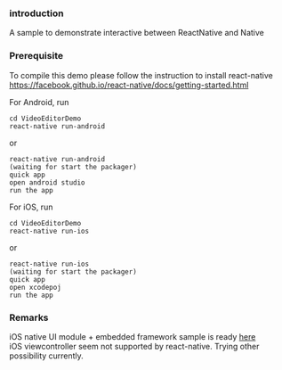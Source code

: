 ### introduction
A sample to demonstrate interactive between ReactNative and Native

### Prerequisite
To compile this demo please follow the instruction to install react-native  
https://facebook.github.io/react-native/docs/getting-started.html

For Android, run  
```
cd VideoEditorDemo  
react-native run-android  
```
or
```
react-native run-android 
(waiting for start the packager) 
quick app 
open android studio
run the app
```

For iOS, run  
```
cd VideoEditorDemo  
react-native run-ios  
```
or
```
react-native run-ios 
(waiting for start the packager) 
quick app
open xcodepoj
run the app
```

### Remarks  
iOS native UI module + embedded framework sample is ready [here](https://github.com/mandotleung/reactnative-natvie-demo/tree/master/ios)  
iOS viewcontroller seem not supported by react-native. Trying other possibility currently.
